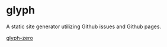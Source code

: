 # glyph
A static site generator utilizing Github issues and Github pages.

[glyph-zero](https://github.com/dbriemann/glyph-zero)
